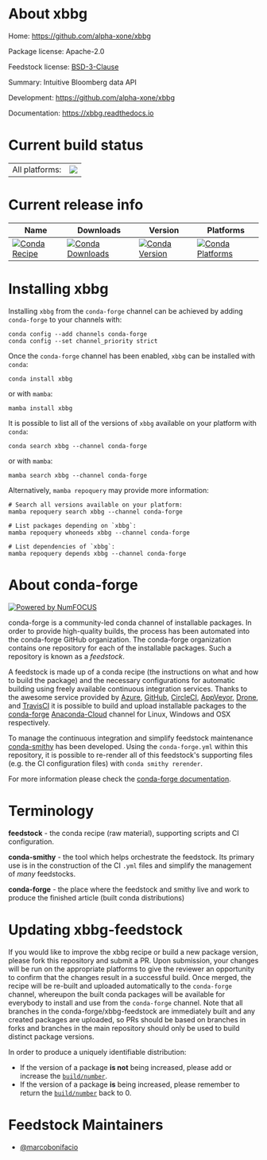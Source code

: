 About xbbg
==========

Home: https://github.com/alpha-xone/xbbg

Package license: Apache-2.0

Feedstock license: [BSD-3-Clause](https://github.com/conda-forge/xbbg-feedstock/blob/main/LICENSE.txt)

Summary: Intuitive Bloomberg data API

Development: https://github.com/alpha-xone/xbbg

Documentation: https://xbbg.readthedocs.io

Current build status
====================


<table><tr><td>All platforms:</td>
    <td>
      <a href="https://dev.azure.com/conda-forge/feedstock-builds/_build/latest?definitionId=11760&branchName=main">
        <img src="https://dev.azure.com/conda-forge/feedstock-builds/_apis/build/status/xbbg-feedstock?branchName=main">
      </a>
    </td>
  </tr>
</table>

Current release info
====================

| Name | Downloads | Version | Platforms |
| --- | --- | --- | --- |
| [![Conda Recipe](https://img.shields.io/badge/recipe-xbbg-green.svg)](https://anaconda.org/conda-forge/xbbg) | [![Conda Downloads](https://img.shields.io/conda/dn/conda-forge/xbbg.svg)](https://anaconda.org/conda-forge/xbbg) | [![Conda Version](https://img.shields.io/conda/vn/conda-forge/xbbg.svg)](https://anaconda.org/conda-forge/xbbg) | [![Conda Platforms](https://img.shields.io/conda/pn/conda-forge/xbbg.svg)](https://anaconda.org/conda-forge/xbbg) |

Installing xbbg
===============

Installing `xbbg` from the `conda-forge` channel can be achieved by adding `conda-forge` to your channels with:

```
conda config --add channels conda-forge
conda config --set channel_priority strict
```

Once the `conda-forge` channel has been enabled, `xbbg` can be installed with `conda`:

```
conda install xbbg
```

or with `mamba`:

```
mamba install xbbg
```

It is possible to list all of the versions of `xbbg` available on your platform with `conda`:

```
conda search xbbg --channel conda-forge
```

or with `mamba`:

```
mamba search xbbg --channel conda-forge
```

Alternatively, `mamba repoquery` may provide more information:

```
# Search all versions available on your platform:
mamba repoquery search xbbg --channel conda-forge

# List packages depending on `xbbg`:
mamba repoquery whoneeds xbbg --channel conda-forge

# List dependencies of `xbbg`:
mamba repoquery depends xbbg --channel conda-forge
```


About conda-forge
=================

[![Powered by
NumFOCUS](https://img.shields.io/badge/powered%20by-NumFOCUS-orange.svg?style=flat&colorA=E1523D&colorB=007D8A)](https://numfocus.org)

conda-forge is a community-led conda channel of installable packages.
In order to provide high-quality builds, the process has been automated into the
conda-forge GitHub organization. The conda-forge organization contains one repository
for each of the installable packages. Such a repository is known as a *feedstock*.

A feedstock is made up of a conda recipe (the instructions on what and how to build
the package) and the necessary configurations for automatic building using freely
available continuous integration services. Thanks to the awesome service provided by
[Azure](https://azure.microsoft.com/en-us/services/devops/), [GitHub](https://github.com/),
[CircleCI](https://circleci.com/), [AppVeyor](https://www.appveyor.com/),
[Drone](https://cloud.drone.io/welcome), and [TravisCI](https://travis-ci.com/)
it is possible to build and upload installable packages to the
[conda-forge](https://anaconda.org/conda-forge) [Anaconda-Cloud](https://anaconda.org/)
channel for Linux, Windows and OSX respectively.

To manage the continuous integration and simplify feedstock maintenance
[conda-smithy](https://github.com/conda-forge/conda-smithy) has been developed.
Using the ``conda-forge.yml`` within this repository, it is possible to re-render all of
this feedstock's supporting files (e.g. the CI configuration files) with ``conda smithy rerender``.

For more information please check the [conda-forge documentation](https://conda-forge.org/docs/).

Terminology
===========

**feedstock** - the conda recipe (raw material), supporting scripts and CI configuration.

**conda-smithy** - the tool which helps orchestrate the feedstock.
                   Its primary use is in the construction of the CI ``.yml`` files
                   and simplify the management of *many* feedstocks.

**conda-forge** - the place where the feedstock and smithy live and work to
                  produce the finished article (built conda distributions)


Updating xbbg-feedstock
=======================

If you would like to improve the xbbg recipe or build a new
package version, please fork this repository and submit a PR. Upon submission,
your changes will be run on the appropriate platforms to give the reviewer an
opportunity to confirm that the changes result in a successful build. Once
merged, the recipe will be re-built and uploaded automatically to the
`conda-forge` channel, whereupon the built conda packages will be available for
everybody to install and use from the `conda-forge` channel.
Note that all branches in the conda-forge/xbbg-feedstock are
immediately built and any created packages are uploaded, so PRs should be based
on branches in forks and branches in the main repository should only be used to
build distinct package versions.

In order to produce a uniquely identifiable distribution:
 * If the version of a package **is not** being increased, please add or increase
   the [``build/number``](https://docs.conda.io/projects/conda-build/en/latest/resources/define-metadata.html#build-number-and-string).
 * If the version of a package **is** being increased, please remember to return
   the [``build/number``](https://docs.conda.io/projects/conda-build/en/latest/resources/define-metadata.html#build-number-and-string)
   back to 0.

Feedstock Maintainers
=====================

* [@marcobonifacio](https://github.com/marcobonifacio/)

